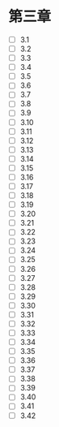 # 第三章
- [ ] 3.1
- [ ] 3.2
- [ ] 3.3
- [ ] 3.4
- [ ] 3.5
- [ ] 3.6
- [ ] 3.7
- [ ] 3.8
- [ ] 3.9
- [ ] 3.10
- [ ] 3.11
- [ ] 3.12
- [ ] 3.13
- [ ] 3.14
- [ ] 3.15
- [ ] 3.16
- [ ] 3.17
- [ ] 3.18
- [ ] 3.19
- [ ] 3.20
- [ ] 3.21
- [ ] 3.22
- [ ] 3.23
- [ ] 3.24
- [ ] 3.25
- [ ] 3.26
- [ ] 3.27
- [ ] 3.28
- [ ] 3.29
- [ ] 3.30
- [ ] 3.31
- [ ] 3.32
- [ ] 3.33
- [ ] 3.34
- [ ] 3.35
- [ ] 3.36
- [ ] 3.37
- [ ] 3.38
- [ ] 3.39
- [ ] 3.40
- [ ] 3.41
- [ ] 3.42
